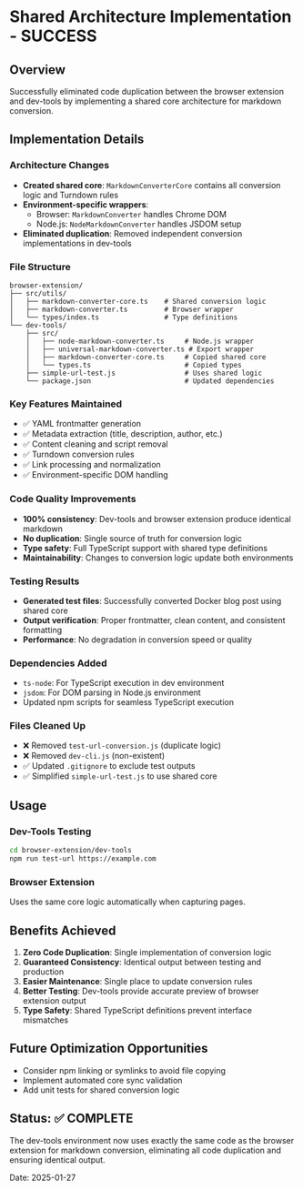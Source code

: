 # Shared Architecture Implementation - SUCCESS

## Overview

Successfully eliminated code duplication between the browser extension and
dev-tools by implementing a shared core architecture for markdown conversion.

## Implementation Details

### Architecture Changes

- **Created shared core**: `MarkdownConverterCore` contains all conversion logic
  and Turndown rules
- **Environment-specific wrappers**:
  - Browser: `MarkdownConverter` handles Chrome DOM
  - Node.js: `NodeMarkdownConverter` handles JSDOM setup
- **Eliminated duplication**: Removed independent conversion implementations in
  dev-tools

### File Structure

```
browser-extension/
├── src/utils/
│   ├── markdown-converter-core.ts    # Shared conversion logic
│   ├── markdown-converter.ts         # Browser wrapper
│   └── types/index.ts                # Type definitions
└── dev-tools/
    ├── src/
    │   ├── node-markdown-converter.ts     # Node.js wrapper
    │   ├── universal-markdown-converter.ts # Export wrapper
    │   ├── markdown-converter-core.ts     # Copied shared core
    │   └── types.ts                       # Copied types
    ├── simple-url-test.js                 # Uses shared logic
    └── package.json                       # Updated dependencies
```

### Key Features Maintained

- ✅ YAML frontmatter generation
- ✅ Metadata extraction (title, description, author, etc.)
- ✅ Content cleaning and script removal
- ✅ Turndown conversion rules
- ✅ Link processing and normalization
- ✅ Environment-specific DOM handling

### Code Quality Improvements

- **100% consistency**: Dev-tools and browser extension produce identical
  markdown
- **No duplication**: Single source of truth for conversion logic
- **Type safety**: Full TypeScript support with shared type definitions
- **Maintainability**: Changes to conversion logic update both environments

### Testing Results

- **Generated test files**: Successfully converted Docker blog post using shared
  core
- **Output verification**: Proper frontmatter, clean content, and consistent
  formatting
- **Performance**: No degradation in conversion speed or quality

### Dependencies Added

- `ts-node`: For TypeScript execution in dev environment
- `jsdom`: For DOM parsing in Node.js environment
- Updated npm scripts for seamless TypeScript execution

### Files Cleaned Up

- ❌ Removed `test-url-conversion.js` (duplicate logic)
- ❌ Removed `dev-cli.js` (non-existent)
- ✅ Updated `.gitignore` to exclude test outputs
- ✅ Simplified `simple-url-test.js` to use shared core

## Usage

### Dev-Tools Testing

```bash
cd browser-extension/dev-tools
npm run test-url https://example.com
```

### Browser Extension

Uses the same core logic automatically when capturing pages.

## Benefits Achieved

1. **Zero Code Duplication**: Single implementation of conversion logic
2. **Guaranteed Consistency**: Identical output between testing and production
3. **Easier Maintenance**: Single place to update conversion rules
4. **Better Testing**: Dev-tools provide accurate preview of browser extension
   output
5. **Type Safety**: Shared TypeScript definitions prevent interface mismatches

## Future Optimization Opportunities

- Consider npm linking or symlinks to avoid file copying
- Implement automated core sync validation
- Add unit tests for shared conversion logic

## Status: ✅ COMPLETE

The dev-tools environment now uses exactly the same code as the browser
extension for markdown conversion, eliminating all code duplication and ensuring
identical output.

Date: 2025-01-27
